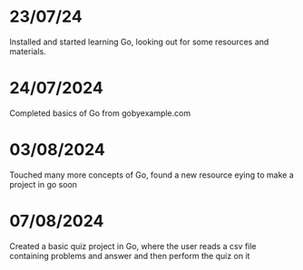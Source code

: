 # 23/07/24
Installed and started learning Go, looking out for some resources and materials.

# 24/07/2024
Completed basics of Go from gobyexample.com

# 03/08/2024
Touched many more concepts of Go, found a new resource eying to make a project in go soon

# 07/08/2024
Created a basic quiz project in Go, where the user reads a csv file containing problems and answer and then perform the quiz on it